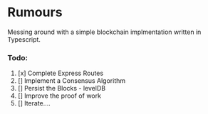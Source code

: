 # Rumours

Messing around with a simple blockchain implmentation written in Typescript. 

### Todo:

1. [x] Complete Express Routes
2. [] Implement a Consensus Algorithm
3. [] Persist the Blocks - levelDB
4. [] Improve the proof of work
5. [] Iterate....
